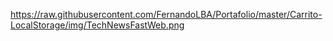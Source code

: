 https://raw.githubusercontent.com/FernandoLBA/Portafolio/master/Carrito-LocalStorage/img/TechNewsFastWeb.png
